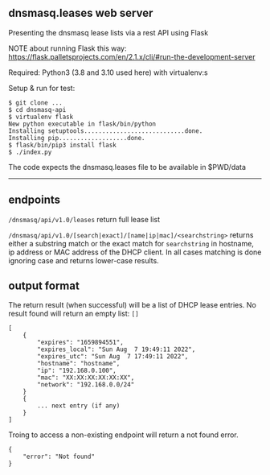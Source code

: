
## dnsmasq.leases web server

Presenting the dnsmasq lease lists via a rest API using Flask

NOTE about running Flask this way: https://flask.palletsprojects.com/en/2.1.x/cli/#run-the-development-server 

Required: Python3 (3.8 and 3.10 used here) with virtualenv:s 

Setup & run for test:

    $ git clone ...  
    $ cd dnsmasq-api
    $ virtualenv flask
    New python executable in flask/bin/python
    Installing setuptools............................done.
    Installing pip...................done.
    $ flask/bin/pip3 install flask
    $ ./index.py

The code expects the dnsmasq.leases file to be available in $PWD/data

----

## endpoints

`/dnsmasq/api/v1.0/leases` return full lease list

`/dnsmasq/api/v1.0/[search|exact]/[name|ip|mac]/<searchstring>` returns either a substring match or the exact match for `searchstring` in hostname, ip address or MAC address of the DHCP client. In all cases matching is done ignoring case and returns lower-case results.

## output format

The return result (when successful) will be a list of DHCP lease entries. No result found will return an empty list: `[]`

    [
        {
            "expires": "1659894551",
            "expires_local": "Sun Aug  7 19:49:11 2022",
            "expires_utc": "Sun Aug  7 17:49:11 2022",
            "hostname": "hostname",
            "ip": "192.168.0.100",
            "mac": "XX:XX:XX:XX:XX:XX",
            "network": "192.168.0.0/24"
        }
        {
            ... next entry (if any)
        }
    ]

Troing to access a non-existing endpoint will return a not found error.

    {
        "error": "Not found"
    }

